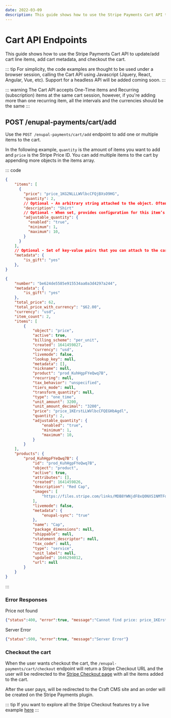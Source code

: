 ```yaml
---
date: 2022-03-09
description: This guide shows how to use the Stripe Payments Cart API to update cart line items, add cart metadata, and generate checkout the cart.
---
```


# Cart API Endpoints

This guide shows how to use the Stripe Payments Cart API to update/add cart line items, add cart metadata, and checkout the cart.

::: tip
For simplicity, the code examples are thought to be used under a browser session, calling the Cart API using Javascript (Jquery, React, Angular, Vue, etc). Support for a headless API will be added coming soon.
:::

::: warning
The Cart API accepts One-Time items and Recurring (subscription) items at the same cart session, however, if you're adding more than one recurring item, all the intervals and the currencies should be the same
:::

## POST /enupal-payments/cart/add

Use the `POST /enupal-payments/cart/add` endpoint to add one or multiple items to the cart.

In the following example, `quantity` is the amount of items you want to add and `price` is the Stripe Price ID. You can add multiple items to the cart by appending more objects in the items array.

::: code
```json Request
{
	"items": [
	  {
        "price": "price_1KG2NLLLWVlbcCFQjBXsO9HG",
        "quantity": 2,
        // Optional - An arbitrary string attached to the object. Often useful for displaying to users. Defaults to product name.
        "description": "Shirt"
        // Optional - When set, provides configuration for this item’s quantity to be adjusted by the customer during Checkout.
        "adjustable_quantity": {
          "enabled": "true",
          "minimum": 1,
          "maximum": 10,
        }
	  }
	],
	// Optional - Set of key-value pairs that you can attach to the cart.
	"metadata": {
		"is_gift": "yes"
	},
}
```

```json Response
{
    "number": "be624de5585e915534aa0a3d4297a244",
    "metadata": {
		"is_gift": "yes"
	},
    "total_price": 62,
    "total_price_with_currency": "$62.00",
    "currency": "usd",
    "item_count": 2,
    "items": [
        {
            "object": "price",
            "active": true,
            "billing_scheme": "per_unit",
            "created": 1641459827,
            "currency": "usd",
            "livemode": false,
            "lookup_key": null,
            "metadata": [],
            "nickname": null,
            "product": "prod_KuhHgpFYeQwq7B",
            "recurring": null,
            "tax_behavior": "unspecified",
            "tiers_mode": null,
            "transform_quantity": null,
            "type": "one_time",
            "unit_amount": 3200,
            "unit_amount_decimal": "3200",
            "price": "price_1KErstLLWVlbcCFQEGHbAgdl",
            "quantity": 2,
            "adjustable_quantity": {
                "enabled": "true",
                "minimum": 1,
                "maximum": 10,
            }
        }
    ],
    "products": {
        "prod_KuhHgpFYeQwq7B": {
            "id": "prod_KuhHgpFYeQwq7B",
            "object": "product",
            "active": true,
            "attributes": [],
            "created": 1641459826,
            "description": "Red Cap",
            "images": [
                "https://files.stripe.com/links/MDB8YWNjdF8xQ0NXS1NMTFdWbGJjQ0ZRfGZsX3Rlc3RfUDVRc3RvWUhueVh0aE5SdmFNQ1dhendJ00KjhLcAog"
            ],
            "livemode": false,
            "metadata": {
                "enupal-sync": "true"
            },
            "name": "Cap",
            "package_dimensions": null,
            "shippable": null,
            "statement_descriptor": null,
            "tax_code": null,
            "type": "service",
            "unit_label": null,
            "updated": 1646294012,
            "url": null
        }
    }
}
```
:::

### Error Responses

Price not found
```json
{"status":400, "error":true, "message":"Cannot find price: price_1KErstLLWVlbcCFQEGHbAgdl"}
```

Server Error
```json
{"status":500, "error":true, "message":"Server Error"}
```

### Checkout the cart

When the user wants checkout the cart, the `/enupal-payments/cart/checkout` endpoint will return a Stripe Checkout URL and the user will be redirected to the [Stripe Checkout page](https://stripe.com/payments/checkout) with all the items added to the cart.

After the user pays, will be redirected to the Craft CMS site and an order will be created on the Stripe Payments plugin.

::: tip
If you want to explore all the Stripe Checkout features try a live example [here](https://checkout.stripe.dev/)
:::
 
 

